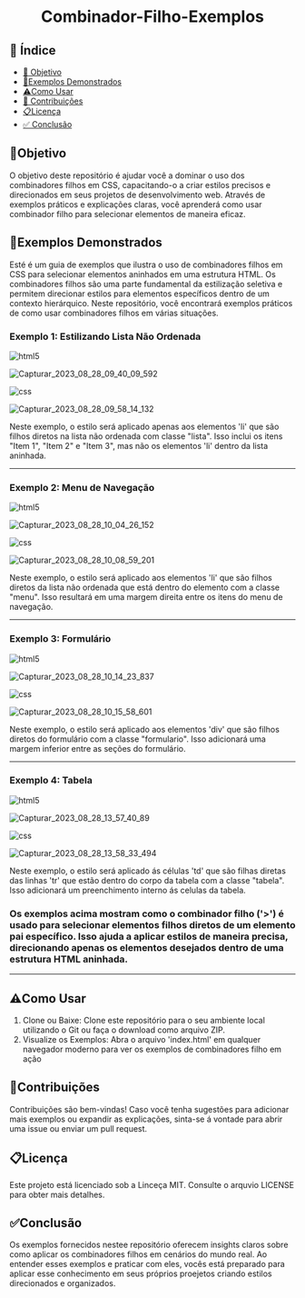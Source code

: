 <h1 align="center"> Combinador-Filho-Exemplos </h1>

## 🔗 Índice
* [🎯 Objetivo](#-objetivo)
* [📝Exemplos Demonstrados](#-Exemplos-Demonstrados)
* [⚠️Como Usar](#-Como-Usar)
* [📍 Contribuições](#-Contribuições)
* [📋Licença](#-Licença)
* [✅ Conclusão](#-conclusão)





## 🎯Objetivo
O objetivo deste repositório é ajudar você a dominar o uso dos combinadores filhos em CSS, capacitando-o a criar estilos precisos e direcionados em seus projetos de desenvolvimento web. Através de exemplos práticos e explicações claras, você aprenderá como usar combinador filho para selecionar elementos de maneira eficaz.





## 📝Exemplos Demonstrados
Esté é um guia de exemplos que ilustra o uso de combinadores filhos em CSS para selecionar elementos aninhados em uma estrutura HTML. Os combinadores filhos são uma parte fundamental da estilização seletiva e permitem direcionar estilos para elementos específicos dentro de um contexto hierárquico. Neste repositório, você encontrará exemplos práticos de como usar combinadores  filhos em várias situações.




### Exemplo 1: Estilizando Lista Não Ordenada

 <img align="center" alt="html5" src="https://img.shields.io/badge/HTML5-E34F26?style=for-the-badge&logo=html5&logoColor=white" />
 
![Capturar_2023_08_28_09_40_09_592](https://github.com/andersoncode55/Combinador-Filho-Exemplos./assets/61977421/8ea50078-8006-4980-bec4-7b038eacd94d)












<img align="center" alt="css" src="https://img.shields.io/badge/CSS3-1572B6?style=for-the-badge&logo=css3&logoColor=white" />

![Capturar_2023_08_28_09_58_14_132](https://github.com/andersoncode55/Combinador-Filho-Exemplos./assets/61977421/e755650b-c97e-4451-b05f-f4639a0fc763)

Neste exemplo, o estilo será aplicado apenas aos elementos 'li' que são filhos diretos na lista não ordenada com classe  "lista". Isso inclui os itens "Item 1", "Item 2" e "Item 3", mas não os elementos 'li' dentro da lista aninhada.
<hr>




### Exemplo 2: Menu de Navegação



<img align="center" alt="html5" src="https://img.shields.io/badge/HTML5-E34F26?style=for-the-badge&logo=html5&logoColor=white" />
 

 
![Capturar_2023_08_28_10_04_26_152](https://github.com/andersoncode55/Combinador-Filho-Exemplos./assets/61977421/d66d67ea-3d2c-41da-9ea4-1c43ec37c8f6)






<img align="center" alt="css" src="https://img.shields.io/badge/CSS3-1572B6?style=for-the-badge&logo=css3&logoColor=white" />


![Capturar_2023_08_28_10_08_59_201](https://github.com/andersoncode55/Combinador-Filho-Exemplos./assets/61977421/139f5376-ad49-408e-81bd-be29c874d766)

Neste exemplo, o estilo será aplicado aos elementos 'li' que são filhos diretos da lista não ordenada que está dentro do elemento com a classe "menu". Isso resultará em uma margem direita entre os itens do menu de navegação.
<hr>




### Exemplo 3: Formulário

<img align="center" alt="html5" src="https://img.shields.io/badge/HTML5-E34F26?style=for-the-badge&logo=html5&logoColor=white" />

![Capturar_2023_08_28_10_14_23_837](https://github.com/andersoncode55/Combinador-Filho-Exemplos./assets/61977421/c962940a-e162-43e4-8424-0533db42434f)


<img align="center" alt="css" src="https://img.shields.io/badge/CSS3-1572B6?style=for-the-badge&logo=css3&logoColor=white" />

![Capturar_2023_08_28_10_15_58_601](https://github.com/andersoncode55/Combinador-Filho-Exemplos./assets/61977421/53e1c622-bf52-462d-87f5-49bfd5ee24fe)

Neste exemplo, o estilo será aplicado aos elementos 'div' que são filhos diretos do formulário com a classe "formulario". Isso adicionará uma margem inferior entre as seções do formulário.

<hr>



### Exemplo 4: Tabela

<img align="center" alt="html5" src="https://img.shields.io/badge/HTML5-E34F26?style=for-the-badge&logo=html5&logoColor=white" />

![Capturar_2023_08_28_13_57_40_89](https://github.com/andersoncode55/Combinador-Filho-Exemplos./assets/61977421/03d7b942-7897-4b0a-b5fe-2c3f85247c02)

<img align="center" alt="css" src="https://img.shields.io/badge/CSS3-1572B6?style=for-the-badge&logo=css3&logoColor=white" />

![Capturar_2023_08_28_13_58_33_494](https://github.com/andersoncode55/Combinador-Filho-Exemplos./assets/61977421/e8996481-b109-4748-acb4-690842975aac)

Neste exemplo, o estilo será aplicado ás células 'td' que são filhas diretas das linhas 'tr' que estão dentro do corpo da tabela com a classe "tabela". Isso adicionará um preenchimento interno ás celulas da tabela.

### Os exemplos acima mostram como o combinador filho ('>') é usado para selecionar elementos filhos diretos de um elemento pai específico. Isso ajuda a aplicar estilos de maneira precisa, direcionando apenas os elementos desejados dentro de uma estrutura HTML aninhada.
<hr>


## ⚠️Como Usar
<ol>
  <li>Clone ou Baixe: Clone este repositório para o seu ambiente local utilizando o Git ou faça o download como arquivo ZIP.</li>
  <li>Visualize os Exemplos: Abra o arquivo 'index.html' em qualquer navegador moderno para ver os exemplos de combinadores filho em ação</li>
</ol>



## 📍Contribuições
Contribuições são bem-vindas! Caso você tenha sugestões para adicionar mais exemplos ou expandir as explicações, sinta-se á vontade para abrir uma issue ou enviar um pull request.



## 📋Licença
Este projeto está licenciado sob a Linceça MIT. Consulte o arquvio LICENSE para obter mais detalhes.



## ✅Conclusão
Os exemplos fornecidos nestee repositório oferecem insights claros sobre como aplicar os combinadores filhos em cenários do mundo real. Ao entender esses exemplos e praticar com eles, vocês está preparado para aplicar esse conhecimento em seus próprios proejetos criando estilos direcionados e organizados. 
